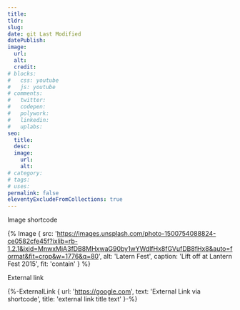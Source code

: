 ```yaml
---
title: 
tldr:
slug:
date: git Last Modified
datePublish:
image:
  url:
  alt: 
  credit: 
# blocks:
#   css: youtube
#   js: youtube
# comments:
#   twitter: 
#   codepen:
#   polywork: 
#   linkedin: 
#   uplabs:
seo:
  title:
  desc:
  image:
    url:
    alt:
# category:
# tags:
# uses:
permalink: false
eleventyExcludeFromCollections: true
---
```


Image shortcode

{% Image {
  src: 'https://images.unsplash.com/photo-1500754088824-ce0582cfe45f?ixlib=rb-1.2.1&ixid=MnwxMjA3fDB8MHxwaG90by1wYWdlfHx8fGVufDB8fHx8&auto=format&fit=crop&w=1776&q=80',
  alt: 'Latern Fest',
  caption: 'Lift off at Lantern Fest 2015',
  fit: 'contain'
} %}

External link

{%-ExternalLink { url: 'https://google.com', text: 'External Link via shortcode', title: 'external link title text' }-%}

